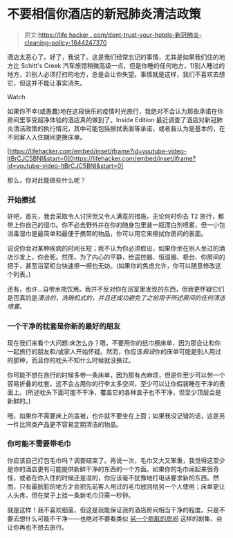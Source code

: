 # 不要相信你酒店的新冠肺炎清洁政策

> 原文:[https://life hacker . com/dont-trust-your-hotels-新冠肺炎-cleaning-policy-1844247370](https://lifehacker.com/dont-trust-your-hotels-covid-19-cleaning-policy-1844247370)

酒店太恶心了。好了，我说了。这是我们经常忘记的事情，尤其是如果我们住的地方比 Schitt's Creek 汽车旅馆稍微高级一点，但是你睡的任何地方，1)别人睡过的地方，2)别人必须打扫的地方，总是会让你失望。事情就是这样，我们不喜欢去想它，但这并不能让事实消失。

Watch

如果你不幸(或愚蠢)地在这段快乐的疫情时光旅行，我绝对不会认为那些承诺在你房间里享受超净体验的酒店真的做到了。Inside Edition 最近调查了酒店对新冠肺炎清洁政策的执行情况，其中可能包括擦拭表面等承诺，或者我认为是基本的，在不同客人入住期间更换床单。

 [https://lifehacker.com/embed/inset/iframe?id=youtube-video-ltBrCJC5BNI&start=0](https://lifehacker.com/embed/inset/iframe?id=youtube-video-ltBrCJC5BNI&start=0) 

那么，你对此能做些什么呢？

### 开始擦拭

好吧，首先，我会采取令人讨厌但又令人满意的措施，无论何时你去 T2 旅行，都带上你自己的湿巾。你不必去野外并在你的随身包里装一瓶漂白剂喷雾，但一小包消毒湿巾是最简单和最便于携带的物品，你可以用它来擦拭你房间的表面。

说说你会对某种疾病的时间长短；我不认为你必须假设，如果你坐在别人坐过的酒店沙发上，你会死。然而，为了内心的平静，给遥控器、恒温器、柜台、你房间的把手，甚至浴室柜台快速擦一擦也无妨。(如果你的焦虑允许，你可以随意修改这个列表。)

还有，也许...自带水瓶饮用。我并不反对你在浴室里发现的东西，但我更怀疑它们是否真的是*清洁的，洗碗机式的，并且还成功避免了之前用于所述房间的任何清洁喷雾。*

### 一个干净的枕套是你新的最好的朋友

现在我们来看个大问题:床怎么办？嗯，不要用你的纸巾擦床单，因为那会让和你一起旅行的朋友和/或家人开始怀疑。然而，你应该*假设*你的床单可能是别人用过的那种，而且你的枕头不知什么时候就没换过。

你可能不想在旅行的时候多带一条床单，因为那有点麻烦，但是你至少可以带一个容易折叠的枕套。这不会占用你的行李太多空间，至少可以让你假装睡在干净的表面上。(所述枕头下面可能不干净，覆盖它的各种盒子也不干净，但至少顶层会是新鲜的。)

哦，如果你不需要床上的盖被，也许就不要坐在上面；如果我没记错的话，这是另一件比同类产品更不容易定期清洁的物品。

### 你可能不需要带毛巾

你应该自己打包毛巾吗？调查结束了。再说一次，毛巾又大又笨重，我觉得这至少是你的酒店更有可能提供新鲜干净的东西的一个方面。如果你的毛巾闻起来很奇怪，或者在你入住的时候还是湿的，你应该毫不犹豫地打电话要求新的东西。然而，只有最肮脏的地方才会把先前客人用过的毛巾放回给另一个人使用；床单更让人头疼，但在架子上挂一条新毛巾只需一秒钟。

就是这样！我不喜欢细菌，但这是我能保证我的酒店房间相当干净的程度。只是不要去想什么可能不干净——也绝对不要看类似 [另一个肮脏的房间](https://www.youtube.com/channel/UCjU-Cwjfqbo2hMRItlXwnnQ) 这样的剧集，会让你再也不想去旅行。